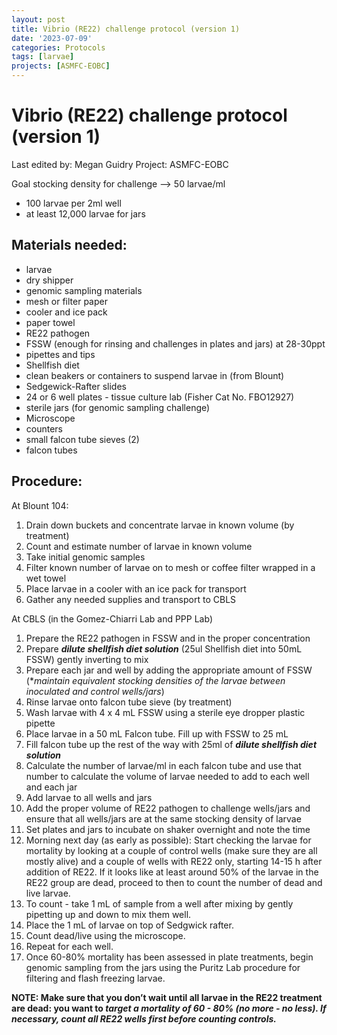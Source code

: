 ```yaml
---
layout: post
title: Vibrio (RE22) challenge protocol (version 1)
date: '2023-07-09'
categories: Protocols
tags: [larvae]
projects: [ASMFC-EOBC]
---
```


# Vibrio (RE22) challenge protocol (version 1)

Last edited by: Megan Guidry
Project: ASMFC-EOBC

Goal stocking density for challenge —> 50 larvae/ml

- 100 larvae per 2ml well
- at least 12,000 larvae for jars

## Materials needed:

- larvae
- dry shipper
- genomic sampling materials
- mesh or filter paper
- cooler and ice pack
- paper towel
- RE22 pathogen
- FSSW (enough for rinsing and challenges in plates and jars) at 28-30ppt
- pipettes and tips
- Shellfish diet
- clean beakers or containers to suspend larvae in (from Blount)
- Sedgewick-Rafter slides
- 24 or 6 well plates - tissue culture lab (Fisher Cat No. FBO12927)
- sterile jars (for genomic sampling challenge)
- Microscope
- counters
- small falcon tube sieves (2)
- falcon tubes

## Procedure:

At Blount 104:

1. Drain down buckets and concentrate larvae in known volume (by treatment)
2. Count and estimate number of larvae in known volume
3. Take initial genomic samples
4. Filter known number of larvae on to mesh or coffee filter wrapped in a wet towel
5. Place larvae in a cooler with an ice pack for transport
6. Gather any needed supplies and transport to CBLS

At CBLS (in the Gomez-Chiarri Lab and PPP Lab)

1. Prepare the RE22 pathogen in FSSW and in the proper concentration
2. Prepare ***dilute shellfish diet solution*** (25ul Shellfish diet into 50mL FSSW) gently inverting to mix
3. Prepare each jar and well by adding the appropriate amount of FSSW (**maintain equivalent stocking densities of the larvae between inoculated and control wells/jars*)
4. Rinse larvae onto falcon tube sieve (by treatment)
5. Wash larvae with 4 x 4 mL FSSW using a sterile eye dropper plastic pipette 
6. Place larvae in a 50 mL Falcon tube. Fill up with FSSW to 25 mL
7. Fill falcon tube up the rest of the way with 25ml of ***dilute shellfish diet solution***
8. Calculate the number of larvae/ml in each falcon tube and use that number to calculate the volume of larvae needed to add to each well and each jar
9. Add larvae to all wells and jars
10. Add the proper volume of RE22 pathogen to challenge wells/jars and ensure that all wells/jars are at the same stocking density of larvae
11. Set plates and jars to incubate on shaker overnight and note the time
12. Morning next day (as early as possible): Start checking the larvae for mortality by looking at a couple of control wells (make sure they are all mostly alive) and a couple of wells with RE22 only, starting 14-15 h after addition of RE22. If it looks like at least around 50% of the larvae in the RE22 group are dead, proceed to then to count the number of dead and live larvae.
13. To count - take 1 mL of sample from a well after mixing by gently pipetting up and down to mix them well.
14. Place the 1 mL of larvae on top of Sedgwick rafter.
15. Count dead/live using the microscope.
16. Repeat for each well.
17. Once 60-80% mortality has been assessed in plate treatments, begin genomic sampling from the jars using the Puritz Lab procedure for filtering and flash freezing larvae.

**NOTE: Make sure that you don’t wait until all larvae in the RE22 treatment are dead: you want to *target a mortality of 60 - 80% (no more - no less). If necessary, count all RE22 wells first before counting controls.*** 